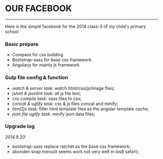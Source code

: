# OUR FACEBOOK
- - -

Here is the simple facebook for the 2014 class-3 of my child's primary school.

### Basic prepare
- Compass for css building
- Bootstrap-sass for base css framework
- Angularjs for mainly js framework

### Gulp file config & function
- *watch & server task:* watch html/css/js/image files;
- *jshint & jsonlint task:* all js file test;
- *css compile task:* sass files to css;
- *concat & uglify task:* css & js files concat and minify;
- *html2js task:* filter html template files as the angular template cache;
- *json file uglify task:* minify json data files;

### Upgrade log
*2014.9.20:*
- bootstrap-sass replace ratchet as the base css framework;
- abonden snap menu(it seems work not very well in ios8 safari);